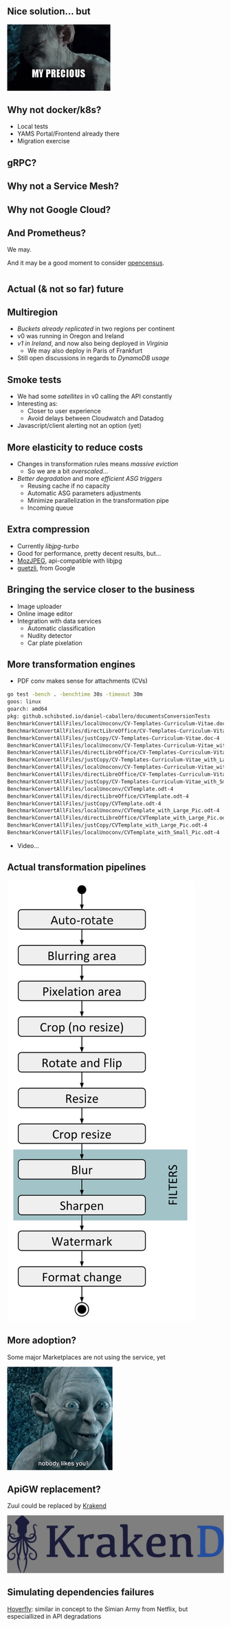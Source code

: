 #

## Nice solution... but

![](precious.gif)

<!--
## Why not terraform?
-->

## Why not docker/k8s?

* Local tests
* YAMS Portal/Frontend already there
* Migration exercise

<!--
## And PaaS?
-->

## gRPC?

## Why not a Service Mesh?

## Why not Google Cloud?

<!--
## And Cassandra?
-->

## And Prometheus?

We may. 

And it may be a good moment to consider [opencensus](https://github.com/census-instrumentation/opencensus-go).

#

## Actual (& not so far) future

## Multiregion

* *Buckets already replicated* in two regions per continent
* v0 was running in Oregon and Ireland
* *v1 in Ireland*, and now also being deployed in *Virginia*
    * We may also deploy in Paris of Frankfurt
* Still open discussions in regards to *DynamoDB usage*

## Smoke tests

* We had some *satellites* in v0 calling the API constantly
* Interesting as:
    * Closer to user experience
    * Avoid delays between Cloudwatch and Datadog
* Javascript/client alerting not an option (yet)

## More elasticity to reduce costs

* Changes in transformation rules means *massive eviction* 
    * So we are a bit *overscaled*... 
* *Better degradation* and more *efficient ASG triggers*
    * Reusing cache if no capacity
    * Automatic ASG parameters adjustments
    * Minimize parallelization in the transformation pipe 
    * Incoming queue 

## Extra compression

* Currently *libjpg-turbo*
* Good for performance, pretty decent results, but... 
* [MozJPEG](https://github.com/mozilla/mozjpeg), api-compatible with libjpg
* [guetzli](https://github.com/google/guetzli), from Google

## Bringing the service closer to the business

* Image uploader
* Online image editor
* Integration with data services
    * Automatic classification
    * Nudity detector
    * Car plate pixelation

## More transformation engines

* PDF conv makes sense for attachments (CVs)

```bash
go test -bench . -benchtime 30s -timeout 30m
goos: linux
goarch: amd64
pkg: github.schibsted.io/daniel-caballero/documentsConversionTests
BenchmarkConvertAllFiles/localUnoconv/CV-Templates-Curriculum-Vitae.doc-4                     30        1335211165 ns/op
BenchmarkConvertAllFiles/directLibreOffice/CV-Templates-Curriculum-Vitae.doc-4                50         812129343 ns/op
BenchmarkConvertAllFiles/justCopy/CV-Templates-Curriculum-Vitae.doc-4                      20000           2100841 ns/op
BenchmarkConvertAllFiles/localUnoconv/CV-Templates-Curriculum-Vitae_with_Large_Pic.doc-4                       5        7936095889 ns/op
BenchmarkConvertAllFiles/directLibreOffice/CV-Templates-Curriculum-Vitae_with_Large_Pic.doc-4                  5        7033935000 ns/op
BenchmarkConvertAllFiles/justCopy/CV-Templates-Curriculum-Vitae_with_Large_Pic.doc-4                        2000          29097488 ns/op
BenchmarkConvertAllFiles/localUnoconv/CV-Templates-Curriculum-Vitae_with_Small_Pic.doc-4                      30        1273404605 ns/op
BenchmarkConvertAllFiles/directLibreOffice/CV-Templates-Curriculum-Vitae_with_Small_Pic.doc-4                100         673872470 ns/op
BenchmarkConvertAllFiles/justCopy/CV-Templates-Curriculum-Vitae_with_Small_Pic.doc-4                       30000           1455526 ns/op
BenchmarkConvertAllFiles/localUnoconv/CVTemplate.odt-4                                                        20        1698359980 ns/op
BenchmarkConvertAllFiles/directLibreOffice/CVTemplate.odt-4                                                   50        1057170276 ns/op
BenchmarkConvertAllFiles/justCopy/CVTemplate.odt-4                                                         30000           1560396 ns/op
BenchmarkConvertAllFiles/localUnoconv/CVTemplate_with_Large_Pic.odt-4                                          5        7347933754 ns/op
BenchmarkConvertAllFiles/directLibreOffice/CVTemplate_with_Large_Pic.odt-4                                    10        6864524329 ns/op
BenchmarkConvertAllFiles/justCopy/CVTemplate_with_Large_Pic.odt-4                                           2000          30033113 ns/op
BenchmarkConvertAllFiles/localUnoconv/CVTemplate_with_Small_Pic.odt-4                                         20        1669373873 ns/op
```

* Video...

## Actual transformation pipelines
![](fixed-pipeline.svg)

## More adoption?

Some major Marketplaces are not using the service, yet

![](dontlike.gif)

## ApiGW replacement?

Zuul could be replaced by [Krakend](https://github.com/devopsfaith/krakend)

![](krakend.png)

## Simulating dependencies failures

[Hoverfly](https://github.com/SpectoLabs/hoverfly): similar in concept to the Simian Army from Netflix, 
but especiallized in API degradations
